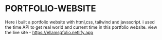 # PORTFOLIO-WEBSITE
 Here i built a portfolio website with html,css, tailwind and javascript.
    i used the time API to get real world and current time in this portfolio website.
       view the live site - https://ellamsgfolio.netlify.app
    
